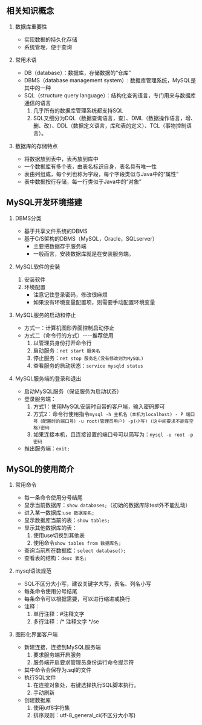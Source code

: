 ## 相关知识概念
1. 数据库重要性
    * 实现数据的持久化存储
    * 系统管理，便于查询

2. 常用术语
    * DB（database）：数据库，存储数据的“仓库”
    * DBMS（database management system）: 数据库管理系统，MySQL是其中的一种
    * SQL（structure query language）：结构化查询语言，专门用来与数据库通信的语言
        1. 几乎所有的数据库管理系统都支持SQL
        2. SQL又细分为DQL（数据查询语言，查）、DML（数据操作语言，增、删、改）、DDL（数据定义语言，库和表的定义）、TCL（事物控制语言）。

3. 数据库的存储特点
    * 将数据放到表中，表再放到库中
    * 一个数据库有多个表，由表名标识自身，表名具有唯一性
    * 表由列组成，每个列也称为字段，每个字段类似与Java中的“属性”
    * 表中数据按行存储，每一行类似于Java中的“对象”

## MySQL开发环境搭建
1. DBMS分类
    * 基于共享文件系统的DBMS
    * 基于C/S架构的DBMS（MySQL，Oracle，SQLserver）
        * 主要把数据存于服务端
        * 一般而言，安装数据库就是在安装服务端。

2. MySQL软件的安装
    1. 安装软件
    2. 环境配置
        * 注意记住登录密码，修改很麻烦
        * 如果没有环境变量配置项，则需要手动配置环境变量

3. MySQL服务的启动和停止
    * 方式一：计算机图形界面控制启动停止
    * 方式二（命令行的方式）----推荐使用
        1. 以管理员身份打开命令行
        2. 启动服务：`net start 服务名`
        3. 停止服务：`net stop 服务名(没有修改则为MySQL)`
        4. 查看服务的启动状态：`service mysqld status`

4. MySQL服务端的登录和退出
    * 启动MySQL服务（保证服务为启动状态）
    * 登录服务端：
        1. 方式1：使用MySQL安装时自带的客户端，输入密码即可
        2. 方式2：命令行使用指令`mysql -h 主机名（本机为localhost) - P 端口号（配置时的端口号）-u root(管理员用户) -p(小写) (这中间要求不能有空格)密码`
        3. 如果连接本机，且连接设置的端口号可以简写为：`mysql -u root -p密码`
    * 推出服务端：`exit;`

## MySQL的使用简介
1. 常用命令
    * 每一条命令使用分号结尾
    * 显示当前数据库：`show databases;`（初始的数据库除test外不能乱动）
    * 进入某一数据库:`use 数据库名;`
    * 显示数据库当前的表：`show tables;`
    * 显示其他数据库的表：
        1. 使用use切换到其他表
        2. 使用命令`show tables from 数据库名;`
    * 查询当前所在数据库：`select database();`
    * 查看表的结构：`desc 表名;`

2. mysql语法规范
    * SQL不区分大小写，建议关键字大写，表名、列名小写
    * 每条命令使用分号结尾
    * 每条命令可以根据需要，可以进行缩进或换行
    * 注释：
        1. 单行注释：#注释文字
        2. 多行注释：/\* 注释文字 \*/se

3. 图形化界面客户端
    * 新建连接，连接到MySQL服务端
        1. 要求服务端开启服务
        2. 服务端开启要求管理员身份运行命令提示符
    * 其中命令会保存为.sql的文件
    * 执行SQL文件
        1. 在连接对象处，右键选择执行SQL脚本执行。
        2. 手动刷新
    * 创建数据库
        1. 使用utf8字符集
        2. 排序规则：utf-8_general_ci(不区分大小写)